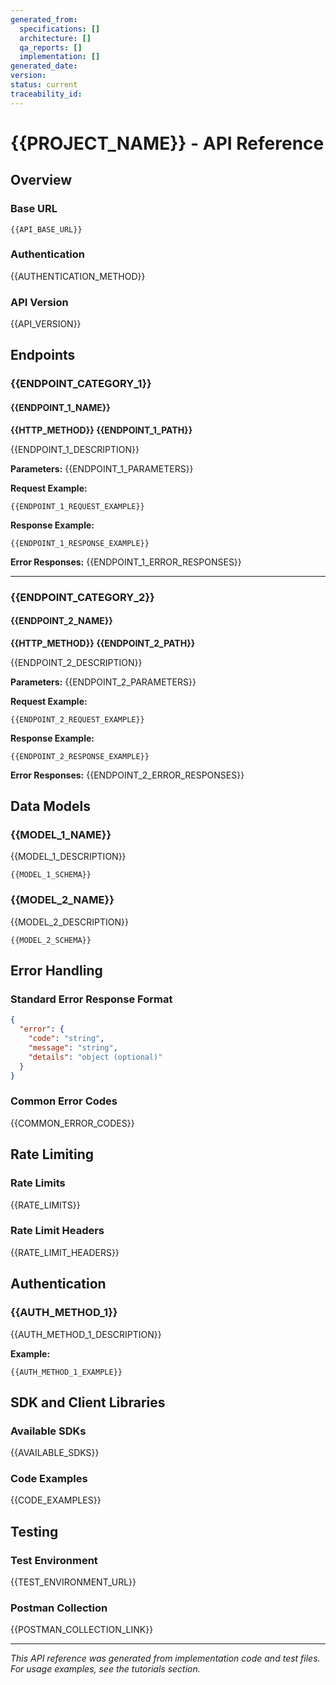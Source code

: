 ```yaml
---
generated_from:
  specifications: []
  architecture: []
  qa_reports: []
  implementation: []
generated_date: 
version: 
status: current
traceability_id: 
---
```


# {{PROJECT_NAME}} - API Reference

## Overview

### Base URL
```
{{API_BASE_URL}}
```

### Authentication
{{AUTHENTICATION_METHOD}}

### API Version
{{API_VERSION}}

## Endpoints

### {{ENDPOINT_CATEGORY_1}}

#### {{ENDPOINT_1_NAME}}
**{{HTTP_METHOD}} {{ENDPOINT_1_PATH}}**

{{ENDPOINT_1_DESCRIPTION}}

**Parameters:**
{{ENDPOINT_1_PARAMETERS}}

**Request Example:**
```{{REQUEST_FORMAT}}
{{ENDPOINT_1_REQUEST_EXAMPLE}}
```

**Response Example:**
```{{RESPONSE_FORMAT}}
{{ENDPOINT_1_RESPONSE_EXAMPLE}}
```

**Error Responses:**
{{ENDPOINT_1_ERROR_RESPONSES}}

---

### {{ENDPOINT_CATEGORY_2}}

#### {{ENDPOINT_2_NAME}}
**{{HTTP_METHOD}} {{ENDPOINT_2_PATH}}**

{{ENDPOINT_2_DESCRIPTION}}

**Parameters:**
{{ENDPOINT_2_PARAMETERS}}

**Request Example:**
```{{REQUEST_FORMAT}}
{{ENDPOINT_2_REQUEST_EXAMPLE}}
```

**Response Example:**
```{{RESPONSE_FORMAT}}
{{ENDPOINT_2_RESPONSE_EXAMPLE}}
```

**Error Responses:**
{{ENDPOINT_2_ERROR_RESPONSES}}

## Data Models

### {{MODEL_1_NAME}}
{{MODEL_1_DESCRIPTION}}

```{{SCHEMA_FORMAT}}
{{MODEL_1_SCHEMA}}
```

### {{MODEL_2_NAME}}
{{MODEL_2_DESCRIPTION}}

```{{SCHEMA_FORMAT}}
{{MODEL_2_SCHEMA}}
```

## Error Handling

### Standard Error Response Format
```json
{
  "error": {
    "code": "string",
    "message": "string",
    "details": "object (optional)"
  }
}
```

### Common Error Codes
{{COMMON_ERROR_CODES}}

## Rate Limiting

### Rate Limits
{{RATE_LIMITS}}

### Rate Limit Headers
{{RATE_LIMIT_HEADERS}}

## Authentication

### {{AUTH_METHOD_1}}
{{AUTH_METHOD_1_DESCRIPTION}}

**Example:**
```{{AUTH_EXAMPLE_FORMAT}}
{{AUTH_METHOD_1_EXAMPLE}}
```

## SDK and Client Libraries

### Available SDKs
{{AVAILABLE_SDKS}}

### Code Examples
{{CODE_EXAMPLES}}

## Testing

### Test Environment
{{TEST_ENVIRONMENT_URL}}

### Postman Collection
{{POSTMAN_COLLECTION_LINK}}

---

*This API reference was generated from implementation code and test files. For usage examples, see the tutorials section.*